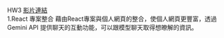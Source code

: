 HW3 [影片連結](https://www.youtube.com/watch?v=8mQydeW2rmk)    
1.React 專案整合
藉由React專案與個人網頁的整合，使個人網頁更豐富，透過 Gemini API 提供聊天的互動功能，可以跟模型聊天取得想暸解的資訊。  
